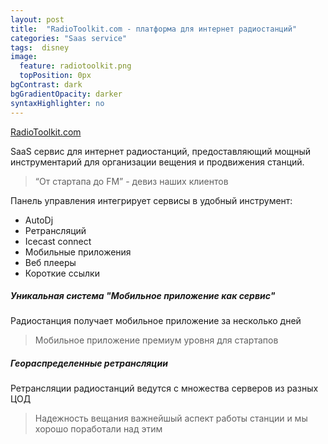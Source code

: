 ```yaml
---
layout: post
title:  "RadioToolkit.com - платформа для интернет радиостанций"
categories: "Saas service"
tags:  disney
image:
  feature: radiotoolkit.png
  topPosition: 0px
bgContrast: dark
bgGradientOpacity: darker
syntaxHighlighter: no
---
```

 [RadioToolkit.com](https://radiotoolkit.com) 

SaaS сервис для интернет радиостанций, предоставляющий мощный инструментарий для организации вещения и продвижения станций. 



<blockquote class="largeQuote">“От стартапа до FM” - девиз наших клиентов</blockquote>


Панель управления интегрирует сервисы в удобный инструмент:

* AutoDj
* Ретрансляций
* Icecast connect
* Мобильные приложения
* Веб плееры
* Короткие ссылки




##### Уникальная система "Мобильное приложение как сервис"

<div class="img img--fullContainer img--16xLeading" style="background-image: url({{ site.baseurl_posts_img }}spdeep.png);"></div>

Радиостанция получает мобильное приложение за несколько дней

<blockquote class="u--startsWithDoubleQuote">Мобильное приложение премиум уровня для стартапов</blockquote>

##### Геораспределенные ретрансляции

Ретрансляции радиостанций ведутся с множества серверов из разных ЦОД

<blockquote class="u--startsWithDoubleQuote">Надежность вещания важнейшый аспект работы станции и мы хорошо поработали над этим</blockquote>
